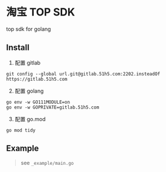 # 淘宝 TOP SDK
top sdk for golang

## Install

1. 配置 gitlab

```shell
git config --global url.git@gitlab.51h5.com:2202.insteadOf https://gitlab.51h5.com
```

2. 配置 golang

```shell
go env -w GO111MODULE=on
go env -w GOPRIVATE=gitlab.51h5.com
```

3. 配置 go.mod

```shell
go mod tidy
```

## Example

> see `_example/main.go`
